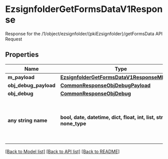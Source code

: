 # EzsignfolderGetFormsDataV1Response

Response for the /1/object/ezsignfolder/{pkiEzsignfolder}/getFormsData API Request

## Properties
Name | Type | Description | Notes
------------ | ------------- | ------------- | -------------
**m_payload** | [**EzsignfolderGetFormsDataV1ResponseMPayload**](EzsignfolderGetFormsDataV1ResponseMPayload.md) |  | 
**obj_debug_payload** | [**CommonResponseObjDebugPayload**](CommonResponseObjDebugPayload.md) |  | [optional] 
**obj_debug** | [**CommonResponseObjDebug**](CommonResponseObjDebug.md) |  | [optional] 
**any string name** | **bool, date, datetime, dict, float, int, list, str, none_type** | any string name can be used but the value must be the correct type | [optional]

[[Back to Model list]](../README.md#documentation-for-models) [[Back to API list]](../README.md#documentation-for-api-endpoints) [[Back to README]](../README.md)


